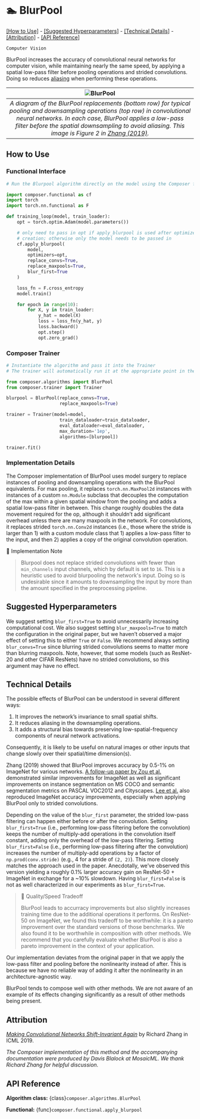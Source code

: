 # 🏊 BlurPool

[\[How to Use\]](#how-to-use) - [\[Suggested
Hyperparameters\]](#suggested-hyperparameters) - [\[Technical
Details\]](#technical-details) - [\[Attribution\]](#attribution) - [\[API Reference\]](#api-reference)

`Computer Vision`

BlurPool increases the accuracy of convolutional neural networks for computer vision, while maintaining
nearly the same speed, by applying a spatial low-pass filter before pooling operations and strided convolutions.
Doing so reduces [aliasing](https://en.wikipedia.org/wiki/Aliasing) when performing these operations.

| ![BlurPool](https://storage.googleapis.com/docs.mosaicml.com/images/methods/blurpool-antialiasing.png) |
|:--:
|*A diagram of the BlurPool replacements (bottom row) for typical pooling and downsampling operations (top row) in convolutional neural networks. In each case, BlurPool applies a low-pass filter before the spatial downsampling to avoid aliasing. This image is Figure 2 in [Zhang (2019)](https://proceedings.mlr.press/v97/zhang19a.html).*|

## How to Use

### Functional Interface

```python
# Run the Blurpool algorithm directly on the model using the Composer functional API

import composer.functional as cf
import torch
import torch.nn.functional as F

def training_loop(model, train_loader):
    opt = torch.optim.Adam(model.parameters())

    # only need to pass in opt if apply_blurpool is used after optimizer
    # creation; otherwise only the model needs to be passed in
    cf.apply_blurpool(
        model,
        optimizers=opt,
        replace_convs=True,
        replace_maxpools=True,
        blur_first=True
    )

    loss_fn = F.cross_entropy
    model.train()

    for epoch in range(10):
        for X, y in train_loader:
            y_hat = model(X)
            loss = loss_fn(y_hat, y)
            loss.backward()
            opt.step()
            opt.zero_grad()
```

### Composer Trainer

<!--Torch 2.3 regression requires filtering cudnn warning-->
<!--pytest.mark.filterwarnings(r'ignore:.*Plan failed with a cudnnException.*:UserWarning')-->
<!--pytest.mark.gpu-->
<!--
```python
from torch.utils.data import DataLoader
from tests.common import RandomImageDataset, composer_resnet

model = composer_resnet('resnet50')

train_dataloader = DataLoader(RandomImageDataset(), batch_size=2)
eval_dataloader = DataLoader(RandomImageDataset(), batch_size=2)
```
-->
<!--pytest-codeblocks:cont-->
```python
# Instantiate the algorithm and pass it into the Trainer
# The trainer will automatically run it at the appropriate point in the training loop

from composer.algorithms import BlurPool
from composer.trainer import Trainer

blurpool = BlurPool(replace_convs=True,
                    replace_maxpools=True)

trainer = Trainer(model=model,
                    train_dataloader=train_dataloader,
                    eval_dataloader=eval_dataloader,
                    max_duration='1ep',
                    algorithms=[blurpool])

trainer.fit()
```

### Implementation Details

The Composer implementation of BlurPool uses model surgery to replace instances of pooling and downsampling operations with the BlurPool equivalents.
For max pooling, it replaces `torch.nn.MaxPool2d` instances with instances of a custom `nn.Module` subclass that decouples the computation of the max within a given spatial window from the pooling and adds a spatial low-pass filter in between. This change roughly doubles the data movement required for the op, although it shouldn’t add significant overhead unless there are many maxpools in the network. For convolutions, it replaces strided `torch.nn.Conv2d` instances (i.e., those where the stride is larger than 1) with a custom module class that 1) applies a low-pass filter to the input, and then 2) applies a copy of the original convolution operation.

🚧 Implementation Note
>
> Blurpool does not replace strided convolutions with fewer than `min_channels` input channels, which by default is set to `16`. This is a heuristic used to avoid blurpooling the network's input. Doing so is undesirable since it amounts to downsampling the input by more than the amount specified in the preprocessing pipeline.

## Suggested Hyperparameters

We suggest setting `blur_first=True` to avoid unnecessarily increasing computational cost.
We also suggest setting `blur_maxpools=True` to match the configuration in the original paper, but we haven’t observed a major effect of setting this to either `True` or `False`. We recommend always setting `blur_convs=True` since blurring strided convolutions seems to matter more than blurring maxpools. Note, however, that some models (such as ResNet-20 and other CIFAR ResNets) have no strided convolutions, so this argument may have no effect.

## Technical Details

The possible effects of BlurPool can be understood in several different ways:
1. It improves the network’s invariance to small spatial shifts.
2. It reduces aliasing in the downsampling operations.
3. It adds a structural bias towards preserving low-spatial-frequency components of neural network activations.

Consequently, it is likely to be useful on natural images or other inputs that change slowly over their spatial/time dimension(s).

Zhang (2019) showed that BlurPool improves accuracy by 0.5-1% on ImageNet for various networks.
[A follow-up paper by Zou et al.](https://maureenzou.github.io/ddac/) demonstrated similar improvements for ImageNet as well as significant improvements on instance segmentation on MS COCO and semantic segmentation metrics on PASCAL VOC2012 and Cityscapes.
[Lee et al.](https://arxiv.org/abs/2001.06268) also reproduced ImageNet accuracy improvements, especially when applying BlurPool only to strided convolutions.

Depending on the value of the `blur_first` parameter, the strided low-pass filtering can happen either before or after the convolution.
Setting `blur_first=True` (i.e., performing low-pass filtering before the convolution) keeps the number of multiply-add operations in the convolution itself constant, adding only the overhead of the low-pass filtering.
Setting `blur_first=False` (i.e., performing low-pass filtering after the convolution) increases the number of multiply-add operations by a factor of `np.prod(conv.stride)` (e.g., 4 for a stride of `(2, 2)`). This more closely matches the approach used in the paper. Anecdotally, we’ve observed this version yielding a roughly 0.1% larger accuracy gain on ResNet-50 + ImageNet in exchange for a ~10% slowdown. Having `blur_first=False` is not as well characterized in our experiments as `blur_first=True`.

> 🚧 Quality/Speed Tradeoff
>
> BlurPool leads to accurracy improvements but also slightly increases training time due to the additional operations it performs.
> On ResNet-50 on ImageNet, we found this tradeoff to be worthwhile: it is a pareto improvement over the standard versions of those benchmarks.
> We also found it to be worthwhile in composition with other methods.
> We recommend that you carefully evaluate whether BlurPool is also a pareto improvement in the context of your application.

Our implementation deviates from the original paper in that we apply the low-pass filter and pooling before the nonlinearity instead of after. This is because we have no reliable way of adding it after the nonlinearity in an architecture-agnostic way.

BlurPool tends to compose well with other methods. We are not aware of an example of its effects changing significantly as a result of other methods being present.

## Attribution

[*Making Convolutional Networks Shift-Invariant Again*](https://proceedings.mlr.press/v97/zhang19a.html) by Richard Zhang in ICML 2019.

*The Composer implementation of this method and the accompanying documentation were produced by Davis Blalock at MosaicML. We thank Richard Zhang for helpful discussion.*

## API Reference

**Algorithm class:** {class}`composer.algorithms.BlurPool`

**Functional:** {func}`composer.functional.apply_blurpool`
